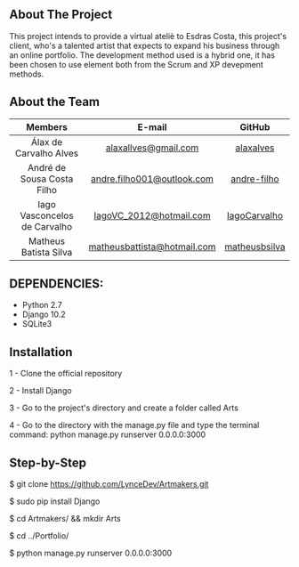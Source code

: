 
## About The Project
This project intends to provide a virtual ateliè to Esdras Costa, this project's client,  who's a talented artist that expects to expand his business through an online portfolio. The development method used is a hybrid one, it has been chosen to use element both from the Scrum and XP devepment methods.

## About the Team
| Members | E-mail | GitHub |
| :-----: | :----: | :----: |
| Álax de Carvalho Alves | alaxallves@gmail.com | [alaxalves](https://github.com/alaxalves) |
| André de Sousa Costa Filho | andre.filho001@outlook.com | [andre-filho](https://github.com/andre-filho) | 
| Iago Vasconcelos de Carvalho | IagoVC_2012@hotmail.com | [IagoCarvalho](https://github.com/IagoCarvalho) | 
|Matheus Batista Silva|matheusbattista@hotmail.com|[matheusbsilva](https://github.com/matheusbsilva)|

## DEPENDENCIES:

- Python 2.7
- Django 10.2
- SQLite3

## Installation 

1 - Clone the official repository

2 - Install Django

3 - Go to the project's directory and create a folder called Arts

4 - Go to the directory with the manage.py file and type the terminal command: python manage.py runserver 0.0.0.0:3000

## Step-by-Step

$ git clone https://github.com/LynceDev/Artmakers.git

$ sudo pip install Django

$ cd Artmakers/ && mkdir Arts

$ cd ../Portfolio/

$ python manage.py runserver 0.0.0.0:3000

